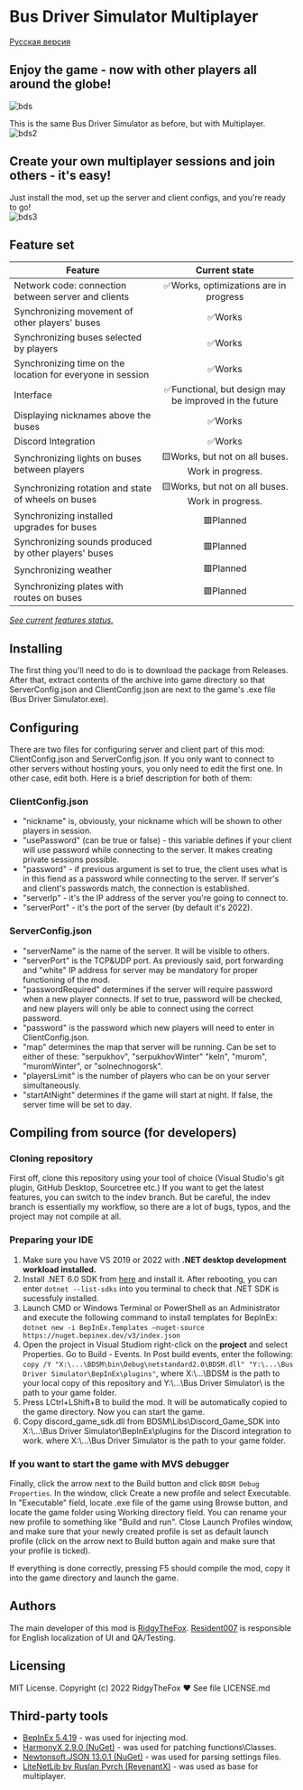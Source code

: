 # Bus Driver Simulator Multiplayer
[Русская версия](README_RUS.md)

## Enjoy the game - now with other players all around the globe!
![bds](https://i.imgur.com/fP6gvsm.jpg)


This is the same Bus Driver Simulator as before, but with Multiplayer.
![bds2](https://i.imgur.com/H4Z0Z8X.png)

## Create your own multiplayer sessions and join others - it's easy!
Just install the mod, set up the server and client configs, and you're ready to go!  
![bds3](https://i.imgur.com/TD835bs.png)


## Feature set
| Feature       | Current state      |
| ------------- |:------------------:|
|Network code: connection between server and clients|✅Works, optimizations are in progress|
|Synchronizing movement of other players' buses|✅Works|
|Synchronizing buses selected by players|✅Works|
|Synchronizing time on the location for everyone in session|✅Works|
|Interface|✅Functional, but design may be improved in the future|
|Displaying nicknames above the buses|✅Works|
|Discord Integration|✅Works|
|Synchronizing lights on buses between players|🟨Works, but not on all buses. Work in progress.|
|Synchronizing rotation and state of wheels on buses|🟨Works, but not on all buses. Work in progress.|
|Synchronizing installed upgrades for buses|🟥Planned|
|Synchronizing sounds produced by other players' buses|🟥Planned|
|Synchronizing weather|🟥Planned|
|Synchronizing plates with routes on buses|🟥Planned|

[*See current features status.*](FEATURES_STATUS.md)

## Installing
The first thing you'll need to do is to download the package from Releases. After that, extract contents of the archive into game directory so that ServerConfig.json and ClientConfig.json are next to the game's .exe file (Bus Driver Simulator.exe).

## Configuring
There are two files for configuring server and client part of this mod: ClientConfig.json and ServerConfig.json. If you only want to connect to other servers without hosting yours, you only need to edit the first one. In other case, edit both. Here is a brief description for both of them:
### ClientConfig.json
* "nickname" is, obviously, your nickname which will be shown to other players in session.
* "usePassword" (can be true or false) - this variable defines if your client will use password while connecting to the server. It makes creating private sessions possible.
* "password" - if previous argument is set to true, the client uses what is in this fiend as a password while connecting to the server. If server's and client's passwords match, the connection is established.
* "serverIp" - it's the IP address of the server you're going to connect to.
* "serverPort" - it's the port of the server (by default it's 2022).

### ServerConfig.json
* "serverName" is the name of the server. It will be visible to others.
* "serverPort" is the TCP&UDP port. As previously said, port forwarding and "white" IP address for server may be mandatory for proper functioning of the mod.
* "passwordRequired" determines if the server will require password when a new player connects. If set to true, password will be checked, and new players will only be able to connect using the correct password.
* "password" is the password which new players will need to enter in ClientConfig.json.
* "map" determines the map that server will be running. Can be set to either of these: "serpukhov", "serpukhovWinter" "keln", "murom", "muromWinter", or "solnechnogorsk".
* "playersLimit" is the number of players who can be on your server simultaneously.
* "startAtNight" determines if the game will start at night. If false, the server time will be set to day.

## Compiling from source (for developers)
### Cloning repository
First off, clone this repository using your tool of choice (Visual Studio's git plugin, GitHub Desktop, Sourcetree etc.) If you want to get the latest features, you can switch to the indev branch. But be careful, the indev branch is essentially my workflow, so there are a lot of bugs, typos, and the project may not compile at all.
### Preparing your IDE
1. Make sure you have VS 2019 or 2022 with **.NET desktop development workload installed.**
2. Install .NET 6.0 SDK from [here](https://dotnet.microsoft.com/en-us/download) and install it. After rebooting, you can enter ``dotnet --list-sdks`` into you terminal to check that .NET SDK is sucessfuly installed.
3. Launch CMD or Windows Terminal or PowerShell as an Administrator and execute the following command to install templates for BepInEx:
``dotnet new -i BepInEx.Templates —nuget-source https://nuget.bepinex.dev/v3/index.json``
4. Open the project in Visual Studiom right-click on the **project** and select Properties. Go to Build - Events. In Post build events, enter the following:
``copy /Y "X:\...\BDSM\bin\Debug\netstandard2.0\BDSM.dll" "Y:\...\Bus Driver Simulator\BepInEx\plugins"``,
where X:\\...\BDSM is the path to your local copy of this repository and Y:\\...\Bus Driver Simulator\ is the path to your game folder.
5. Press LCtrl+LShift+B to build the mod. It will be automatically copied to the game directory. Now you can start the game.
6. Copy discord_game_sdk.dll from BDSM\Libs\Discord_Game_SDK into X:\\...\Bus Driver Simulator\BepInEx\plugins for the Discord integration to work.
where X:\\...\Bus Driver Simulator is the path to your game folder.
### If you want to start the game with MVS debugger 
Finally, click the arrow next to the Build button and click ``BDSM Debug Properties``. In the window, click Create a new profile and select Executable. 
In "Executable" field, locate .exe file of the game using Browse button, and locate the game folder using Working directory field. You can rename your new profile to something like "Build and run". Close Launch Profiles window, and make sure that your newly created profile is set as default launch profile (click on the arrow next to Build button again and make sure that your profile is ticked).

If everything is done correctly, pressing F5 should compile the mod, copy it into the game directory and launch the game.

## Authors
The main developer of this mod is [RidgyTheFox](https://github.com/RidgyTheFox).
[Resident007](https://github.com/Resident007) is responsible for English localization of UI and QA/Testing.

## Licensing
MIT License.
Copyright (c) 2022 RidgyTheFox ♥
See file LICENSE.md	

## Third-party tools
* [BepInEx 5.4.19](https://github.com/BepInEx/BepInEx) - was used for injecting mod.
* [HarmonyX 2.9.0 (NuGet)](https://github.com/BepInEx/HarmonyX) - was used for patching functions\Classes.
* [Newtonsoft.JSON 13.0.1 (NuGet)](https://www.newtonsoft.com/json) - was used for parsing settings files.
* [LiteNetLib by Ruslan Pyrch (RevenantX)](https://github.com/RevenantX/LiteNetLib) - was used as base for multiplayer.